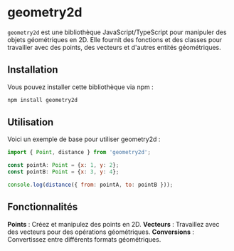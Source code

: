 # geometry2d

`geometry2d` est une bibliothèque JavaScript/TypeScript pour manipuler des objets géométriques en 2D. Elle fournit des fonctions et des classes pour travailler avec des points, des vecteurs et d'autres entités géométriques.

## Installation

Vous pouvez installer cette bibliothèque via npm :

```sh
npm install geometry2d
```

## Utilisation

Voici un exemple de base pour utiliser geometry2d :

```js
import { Point, distance } from 'geometry2d';

const pointA: Point = {x: 1, y: 2};
const pointB: Point = {x: 3, y: 4};

console.log(distance({ from: pointA, to: pointB }));
```

## Fonctionnalités
**Points** : Créez et manipulez des points en 2D.
**Vecteurs** : Travaillez avec des vecteurs pour des opérations géométriques.
**Conversions** : Convertissez entre différents formats géométriques.
